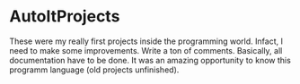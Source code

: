 # AutoItProjects
These were my really first projects inside the programming world. Infact, I need to make some improvements. Write a ton of comments. Basically, all documentation have to be done. It was an amazing opportunity to know this programm language (old projects unfinished).
